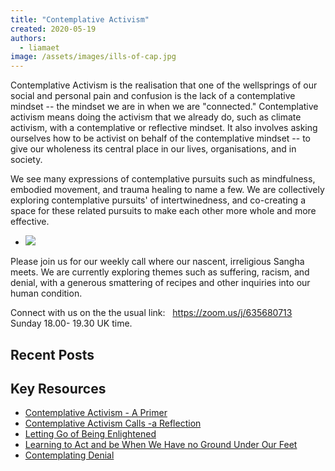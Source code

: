 ```yaml
---
title: "Contemplative Activism"
created: 2020-05-19
authors: 
  - liamaet
image: /assets/images/ills-of-cap.jpg
---
```


Contemplative Activism is the realisation that one of the wellsprings of our social and personal pain and confusion is the lack of a contemplative mindset -- the mindset we are in when we are "connected." Contemplative activism means doing the activism that we already do, such as climate activism, with a contemplative or reflective mindset. It also involves asking ourselves how to be activist on behalf of the contemplative mindset -- to give our wholeness its central place in our lives, organisations, and in society.

We see many expressions of contemplative pursuits such as mindfulness, embodied movement, and trauma healing to name a few. We are collectively exploring contemplative pursuits' of intertwinedness, and co-creating a space for these related pursuits to make each other more whole and more effective.

- ![](/assets/images/img_20200419_131056.jpg)
    

Please join us for our weekly call where our nascent, irreligious Sangha meets. We are currently exploring themes such as suffering, racism, and denial, with a generous smattering of recipes and other inquiries into our human condition.

Connect with us on the the usual link:   https://zoom.us/j/635680713  
Sunday 18.00- 19.30 UK time.

## Recent Posts

## Key Resources

- [Contemplative Activism - A Primer](https://lifeitself.org/2020/06/11/contemplative-activism-a-primer/)
- [Contemplative Activism Calls -a Reflection](http://lifeitself.org/2020/06/05/contemplative-activism-calls-a-reflection/)
- [Letting Go of Being Enlightened](https://artearthtech.com/2020/03/25/letting-go-of-being-enlightened/)
- [Learning to Act and be When We Have no Ground Under Our Feet](http://lifeitself.org/2020/01/09/learning-to-act-and-be-when-we-have-no-ground-under-our-feet/)
- [Contemplating Denial](https://lifeitself.org/2020/06/13/contemplating-denial/)
